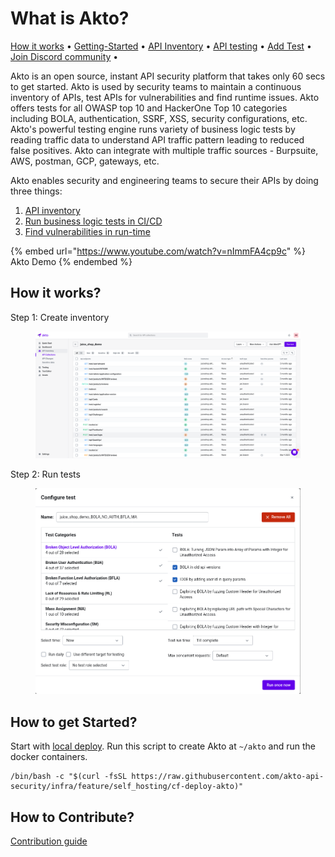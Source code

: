 # What is Akto?

[How it works](./#how-it-works) • [Getting-Started](./#how-to-get-started) • [API Inventory](api-inventory/concepts/api-collection.md) • [API testing](broken-reference) • [Add Test](broken-reference) • [Join Discord community](https://discord.com/invite/Wpc6xVME4s) •

Akto is an open source, instant API security platform that takes only 60 secs to get started. Akto is used by security teams to maintain a continuous inventory of APIs, test APIs for vulnerabilities and find runtime issues. Akto offers tests for all OWASP top 10 and HackerOne Top 10 categories including BOLA, authentication, SSRF, XSS, security configurations, etc. Akto's powerful testing engine runs variety of business logic tests by reading traffic data to understand API traffic pattern leading to reduced false positives. Akto can integrate with multiple traffic sources - Burpsuite, AWS, postman, GCP, gateways, etc.

Akto enables security and engineering teams to secure their APIs by doing three things:

1. [API inventory](api-inventory/concepts/api-collection.md)
2. [Run business logic tests in CI/CD](broken-reference)
3. [Find vulnerabilities in run-time](broken-reference)

{% embed url="https://www.youtube.com/watch?v=nImmFA4cp9c" %}
Akto Demo
{% endembed %}

## How it works?

Step 1: Create inventory

<figure><img src=".gitbook/assets/Screenshot 2023-01-26 at 5.07.03 PM.png" alt=""><figcaption></figcaption></figure>

Step 2: Run tests

<figure><img src=".gitbook/assets/Screenshot 2023-01-26 at 5.08.19 PM.png" alt=""><figcaption></figcaption></figure>

## How to get Started?

Start with [local deploy](getting-started/local-deploy.md). Run this script to create Akto at `~/akto` and run the docker containers.

```
/bin/bash -c "$(curl -fsSL https://raw.githubusercontent.com/akto-api-security/infra/feature/self_hosting/cf-deploy-akto)"
```

## How to Contribute?

[Contribution guide](github-contribution-guide.md)
